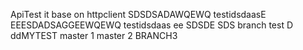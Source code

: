 ApiTest
it base on httpclient
SDSDSADAWQEWQ testidsdaasE
EEESDADSAGGEEWQEWQ testidsdaas
ee
SDSDE
SDS
branch test D
ddMYTEST
master 1
master 2
BRANCH3 
